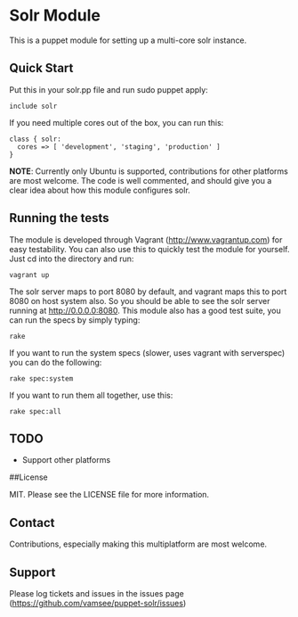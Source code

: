 # Solr Module

This is a puppet module for setting up a multi-core solr instance.

## Quick Start

Put this in your solr.pp file and run sudo puppet apply:

    include solr

If you need multiple cores out of the box, you can run this:

    class { solr:
      cores => [ 'development', 'staging', 'production' ]
    }

**NOTE**: Currently only Ubuntu is supported, contributions for other platforms are most welcome.
The code is well commented, and should give you a clear idea about how this module configures solr.

## Running the tests

The module is developed through Vagrant (http://www.vagrantup.com) for easy testability. You can also
use this to quickly test the module for yourself. Just cd into the directory and run:

    vagrant up

The solr server maps to port 8080 by default, and vagrant maps this to port 8080 on host system also.
So you should be able to see the solr server running at http://0.0.0.0:8080. This module also has
a good test suite, you can run the specs by simply typing:

    rake

If you want to run the system specs (slower, uses vagrant with serverspec) you can do the following:

    rake spec:system

If you want to run them all together, use this:

    rake spec:all

## TODO

 * Support other platforms

##License

MIT. Please see the LICENSE file for more information.

## Contact

Contributions, especially making this multiplatform are most welcome.

## Support

Please log tickets and issues in the issues page (https://github.com/vamsee/puppet-solr/issues)

